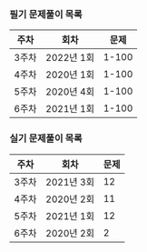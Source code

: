 ### 필기 문제풀이 목록
| 주차 | 회차 | 문제 |
| --- | --- | --- |
| 3주차 | 2022년 1회 | 1-100 |
| 4주차 | 2020년 1회 | 1-100 |
| 5주차 | 2020년 4회 | 1-100 |
| 6주차 | 2021년 1회 | 1-100 |

### 실기 문제풀이 목록
| 주차 | 회차 | 문제 |
| --- | --- | --- |
| 3주차 | 2021년 3회 | 12 |
| 4주차 | 2020년 2회 | 11 |
| 5주차 | 2021년 1회 | 12 |
| 6주차 | 2020년 2회 | 2 |
